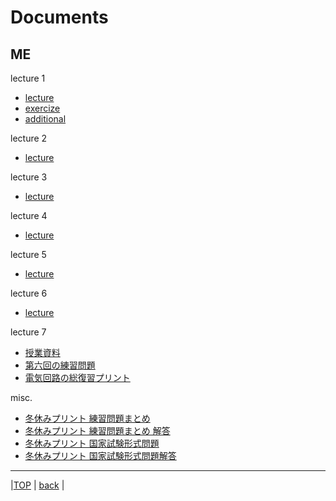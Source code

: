 # Documents
## ME

lecture 1  
* [lecture](attached/lecture1.pdf)  
 * [exercize](attached/exercize1.pdf)  
 * [additional](attached/additional1.pdf)  

lecture 2  
* [lecture](attached/lecture2.pdf)  

lecture 3  
* [lecture](attached/lecture3.pdf)  
  
lecture 4  
* [lecture](attached/lecture4.pdf)  
  
lecture 5  
* [lecture](attached/lecture5.pdf)  
  
lecture 6  
* [lecture](attached/lecture6.pdf)  
  
lecture 7  
* [授業資料](attached/lecture7.pdf)  
 * [第六回の練習問題](attached/answer7.pdf)  
 * [電気回路の総復習プリント](attached/review7.pdf)  
  
misc.  
* [冬休みプリント 練習問題まとめ](attached/exercize.pdf)  
 * [冬休みプリント 練習問題まとめ 解答](attached/exercize_ans.pdf)  
* [冬休みプリント 国家試験形式問題](attached/winter_vac.pdf)  
 * [冬休みプリント 国家試験形式問題解答](attached/winter_vac_ans.pdf)  
  
---
  
|[TOP](https://naoki-sh.github.io/) | [back](../) |
